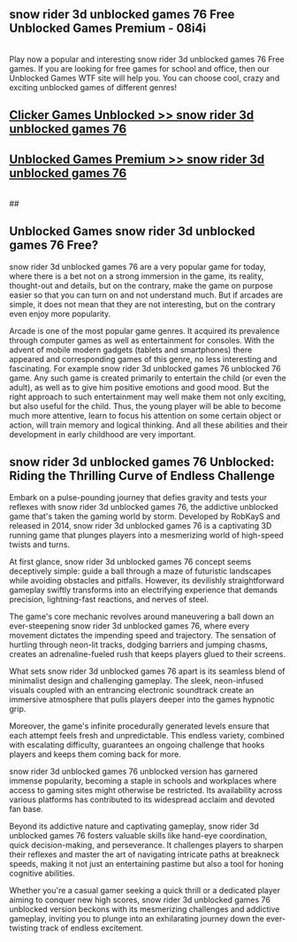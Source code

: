 ## snow rider 3d unblocked games 76 Free Unblocked Games Premium - 08i4i <br>
<br>
Play now a popular and interesting snow rider 3d unblocked games 76 Free games. If you are looking for free games for school and office, then our Unblocked Games WTF site will help you. You can choose cool, crazy and exciting unblocked games of different genres!


##  [Clicker Games Unblocked >> snow rider 3d unblocked games 76](http://freeplayer.one?title=snow_rider_3d_unblocked_games_76&ref=05)

##  [Unblocked Games Premium >> snow rider 3d unblocked games 76](http://freeplayer.one?title=snow_rider_3d_unblocked_games_76&ref=05)
  <br>
  ##



## Unblocked Games snow rider 3d unblocked games 76 Free?

snow rider 3d unblocked games 76 are a very popular game for today, where there is a bet not on a strong immersion in the game, its reality, thought-out and details, but on the contrary, make the game on purpose easier so that you can turn on and not understand much. But if arcades are simple, it does not mean that they are not interesting, but on the contrary even enjoy more popularity.

Arcade is one of the most popular game genres. It acquired its prevalence through computer games as well as entertainment for consoles. With the advent of mobile modern gadgets (tablets and smartphones) there appeared and corresponding games of this genre, no less interesting and fascinating. For example snow rider 3d unblocked games 76 unblocked 76 game. Any such game is created primarily to entertain the child (or even the adult), as well as to give him positive emotions and good mood. But the right approach to such entertainment may well make them not only exciting, but also useful for the child. Thus, the young player will be able to become much more attentive, learn to focus his attention on some certain object or action, will train memory and logical thinking. And all these abilities and their development in early childhood are very important.

##  snow rider 3d unblocked games 76 Unblocked: Riding the Thrilling Curve of Endless Challenge

Embark on a pulse-pounding journey that defies gravity and tests your reflexes with snow rider 3d unblocked games 76, the addictive unblocked game that's taken the gaming world by storm. Developed by RobKayS and released in 2014, snow rider 3d unblocked games 76 is a captivating 3D running game that plunges players into a mesmerizing world of high-speed twists and turns.

At first glance, snow rider 3d unblocked games 76 concept seems deceptively simple: guide a ball through a maze of futuristic landscapes while avoiding obstacles and pitfalls. However, its devilishly straightforward gameplay swiftly transforms into an electrifying experience that demands precision, lightning-fast reactions, and nerves of steel.

The game's core mechanic revolves around maneuvering a ball down an ever-steepening snow rider 3d unblocked games 76, where every movement dictates the impending speed and trajectory. The sensation of hurtling through neon-lit tracks, dodging barriers and jumping chasms, creates an adrenaline-fueled rush that keeps players glued to their screens.

What sets snow rider 3d unblocked games 76 apart is its seamless blend of minimalist design and challenging gameplay. The sleek, neon-infused visuals coupled with an entrancing electronic soundtrack create an immersive atmosphere that pulls players deeper into the games hypnotic grip.

Moreover, the game's infinite procedurally generated levels ensure that each attempt feels fresh and unpredictable. This endless variety, combined with escalating difficulty, guarantees an ongoing challenge that hooks players and keeps them coming back for more.

snow rider 3d unblocked games 76 unblocked version has garnered immense popularity, becoming a staple in schools and workplaces where access to gaming sites might otherwise be restricted. Its availability across various platforms has contributed to its widespread acclaim and devoted fan base.

Beyond its addictive nature and captivating gameplay, snow rider 3d unblocked games 76 fosters valuable skills like hand-eye coordination, quick decision-making, and perseverance. It challenges players to sharpen their reflexes and master the art of navigating intricate paths at breakneck speeds, making it not just an entertaining pastime but also a tool for honing cognitive abilities.

Whether you're a casual gamer seeking a quick thrill or a dedicated player aiming to conquer new high scores, snow rider 3d unblocked games 76 unblocked version beckons with its mesmerizing challenges and addictive gameplay, inviting you to plunge into an exhilarating journey down the ever-twisting track of endless excitement.